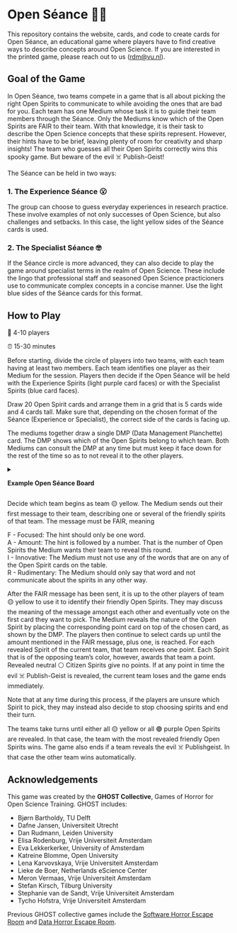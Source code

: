 

# Open Séance 👻✨

This repository contains the website, cards, and code to create cards
for Open Séance, an educational game where players have to find creative
ways to describe concepts around Open Science. If you are interested in
the printed game, please reach out to us (rdm@vu.nl).

## Goal of the Game

In Open Séance, two teams compete in a game that is all about picking
the right Open Spirits to communicate to while avoiding the ones that
are bad for you. Each team has one Medium whose task it is to guide
their team members through the Séance. Only the Mediums know which of
the Open Spirits are FAIR to their team. With that knowledge, it is
their task to describe the Open Science concepts that these spirits
represent. However, their hints have to be brief, leaving plenty of room
for creativity and sharp insights! The team who guesses all their Open
Spirits correctly wins this spooky game. But beware of the evil ☠️
Publish-Geist!

The Séance can be held in two ways:

### 1. The Experience Séance 😮

The group can choose to guess everyday experiences in research practice.
These involve examples of not only successes of Open Science, but also
challenges and setbacks. In this case, the light yellow sides of the
Séance cards is used.

### 2. The Specialist Séance 🤓

If the Séance circle is more advanced, they can also decide to play the
game around specialist terms in the realm of Open Science. These include
the lingo that professional staff and seasoned Open Science
practicioners use to communicate complex concepts in a concise manner.
Use the light blue sides of the Séance cards for this format.

## How to Play

🧍 4-10 players

⏰ 15-30 minutes

Before starting, divide the circle of players into two teams, with each
team having at least two members. Each team identifies one player as
their Medium for the session. Players then decide if the Open Séance
will be held with the Experience Spirits (light purple card faces) or
with the Specialist Spirits (blue card faces).

Draw 20 Open Spirit cards and arrange them in a grid that is 5 cards
wide and 4 cards tall. Make sure that, depending on the chosen format of
the Séance (Experience or Specialist), the correct side of the cards is
facing up.

The mediums together draw a single DMP (Data Management Planchette)
card. The DMP shows which of the Open Spirits belong to which team. Both
Mediums can consult the DMP at any time but must keep it face down for
the rest of the time so as to not reveal it to the other players.

<details>

<summary>

<strong>Example Open Séance Board</strong>
</summary>

Below is an example board of 20 Experience cards:

<table>

<tbody>

<tr>

<td>

Copyright conundrums
</td>

<td>

Code that only works on my computer
</td>

<td>

European AI
</td>

<td>

Science done right
</td>

</tr>

<tr>

<td>

Profit over science
</td>

<td>

Journal flipping
</td>

<td>

Verifiable results
</td>

<td>

10k stars on GitHub
</td>

</tr>

<tr>

<td>

Open, but broke
</td>

<td>

Pseudoscience influencers
</td>

<td>

Data papers
</td>

<td>

Shadow IT
</td>

</tr>

<tr>

<td>

My supervisor said so
</td>

<td>

Coding with my crush
</td>

<td>

Open Science Games
</td>

<td>

Impostor Syndrome
</td>

</tr>

<tr>

<td>

Code version history
</td>

<td>

Supervisor ghosting
</td>

<td>

Power analysis
</td>

<td>

Second author
</td>

</tr>

</tbody>

</table>

The Mediums drew the following DMP card:

<table>

<tbody>

<tr>

<td>

⚪
</td>

<td>

⚪
</td>

<td>

🟣
</td>

<td>

🟡
</td>

</tr>

<tr>

<td>

⚪
</td>

<td>

🟣
</td>

<td>

🟡
</td>

<td>

🟣
</td>

</tr>

<tr>

<td>

🟣
</td>

<td>

☠️
</td>

<td>

🟡
</td>

<td>

🟣
</td>

</tr>

<tr>

<td>

⚪
</td>

<td>

⚪
</td>

<td>

🟡
</td>

<td>

🟣
</td>

</tr>

<tr>

<td>

🟡
</td>

<td>

⚪
</td>

<td>

🟡
</td>

<td>

🟡
</td>

</tr>

</tbody>

</table>

This means that the following Open Spirits belong to team 🟡 yellow -
Science done right - Verifiable results - Data papers - Open Science
Games - Second author - Power analysis - Code version history

Vice versa, the 🟣 purple Spirits belong to that team.

The ⚪ blank spaces are neutral ⚪ Citizen Spirits. But there is also an
sinister spirit hiding under “Pseudoscience influencers”. This is the
evil ☠️ Publish-Geist.

</details>

Decide which team begins as team 🟡 yellow. The Medium sends out their
first message to their team, describing one or several of the friendly
spirits of that team. The message must be FAIR, meaning

F - Focused: The hint should only be one word.  
A - Amount: The hint is followed by a number. That is the number of Open
Spirits the Medium wants their team to reveal this round.  
I - Innovative: The Medium must not use any of the words that are on any
of the Open Spirit cards on the table.  
R - Rudimentary: The Medium should only say that word and not
communicate about the spirits in any other way.

After the FAIR message has been sent, it is up to the other players of
team 🟡 yellow to use it to identify their friendly Open Spirits. They
may discuss the meaning of the message amongst each other and eventually
vote on the first card they want to pick. The Medium reveals the nature
of the Open Spirit by placing the corresponding point card on top of the
chosen card, as shown by the DMP. The players then continue to select
cards up until the amount mentioned in the FAIR message, plus one, is
reached. For each revealed Spirit of the current team, that team
receives one point. Each Spirit that is of the opposing team’s color,
however, awards that team a point. Revealed neutral ⚪ Citizen Spirits
give no points. If at any point in time the evil ☠️ Publish-Geist is
revealed, the current team loses and the game ends immediately.

Note that at any time during this process, if the players are unsure
which Spirit to pick, they may instead also decide to stop choosing
spirits and end their turn.

The teams take turns until either all 🟡 yellow or all 🟣 purple Open
Spirits are revealed. In that case, the team with the most revealed
friendly Open Spirits wins. The game also ends if a team reveals the
evil ☠️ Publishgeist. In that case the other team wins automatically.

## Acknowledgements

This game was created by the **GHOST Collective**, Games of Horror for
Open Science Training. GHOST includes:

- Bjørn Bartholdy, TU Delft
- Dafne Jansen, Universiteit Utrecht
- Dan Rudmann, Leiden University
- Elisa Rodenburg, Vrije Universiteit Amsterdam
- Eva Lekkerkerker, University of Amsterdam
- Katreine Blomme, Open University
- Lena Karvovskaya, Vrije Universiteit Amsterdam
- Lieke de Boer, Netherlands eScience Center
- Meron Vermaas, Vrije Universiteit Amsterdam
- Stefan Kirsch, Tilburg University
- Stephanie van de Sandt, Vrije Universiteit Amsterdam
- Tycho Hofstra, Vrije Universiteit Amsterdam

Previous GHOST collective games include the [Software Horror Escape
Room](https://nlesc.github.io/softwarehorrorgame/SoftwareHorrorGame.html)
and [Data Horror Escape
Room](https://sites.google.com/vu.nl/datahorror/home?authuser=0).
